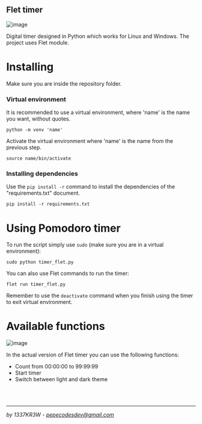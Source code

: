 ## Flet timer
![image](https://github.com/josrojrom1/flet_timer/assets/32680720/2dbd082f-1d7a-4d5f-86aa-1a6f43bba623)

Digital timer designed in Python which works for Linux and Windows. The project uses Flet module.

# Installing
Make sure you are inside the repository folder.
### Virtual environment
It is recommended to use a virtual environment, where 'name' is the name you want, without quotes.
```
python -m venv 'name'
```
Activate the virtual environment where 'name' is the name from the previous step.
```
source name/bin/activate
```
### Installing dependencies
Use the `pip install -r` command to install the dependencies of the "requirements.txt" document.
```
pip install -r requirements.txt
```
# Using Pomodoro timer
To run the script simply use `sudo` (make sure you are in a virtual environment):
```
sudo python timer_flet.py
```
You can also use Flet commands to run the timer:
```
flet run timer_flet.py
```

Remember to use the `deactivate` command when you finish using the timer to exit virtual environment.

# Available functions
![image](https://github.com/josrojrom1/flet_timer/assets/32680720/ca3253e1-5848-4d60-8229-29e0bcefbedb)

In the actual version of Flet timer you can use the following functions:

- Count from 00:00:00 to 99:99:99
- Start timer
- Switch between light and dark theme

<br/>
<br/>

---

*by 1337KR3W - pepecodesdev@gmail.com*





